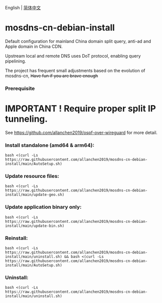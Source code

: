 English | [简体中文](./README_zh-CN.md)
# mosdns-cn-debian-install

Default configuration for mainland China domain split query, anti-ad and Apple domain in China CDN.

Upstream local and remote DNS uses DoT protocol, enabling query pipelining.

The project has frequent small adjustments based on the evolution of mosdns-cn, ~~Have fun if you are brave enough~~

### Prerequisite
# IMPORTANT ! Require proper split IP tunneling. 

See https://github.com/allanchen2019/ospf-over-wireguard for more detail.

### Install standalone (amd64 & arm64):
```
bash <(curl -Ls https://raw.githubusercontent.com/allanchen2019/mosdns-cn-debian-install/main/AutoSetup.sh)
```


### Update resource files:
```
bash <(curl -Ls https://raw.githubusercontent.com/allanchen2019/mosdns-cn-debian-install/main/update-geo.sh)
```

### Update application binary only:
```
bash <(curl -Ls https://raw.githubusercontent.com/allanchen2019/mosdns-cn-debian-install/main/update-bin.sh)
```

### Reinstall:
```
bash <(curl -Ls https://raw.githubusercontent.com/allanchen2019/mosdns-cn-debian-install/main/uninstall.sh) && bash <(curl -Ls https://raw.githubusercontent.com/allanchen2019/mosdns-cn-debian-install/main/AutoSetup.sh)
```

### Uninstall:
```
bash <(curl -Ls https://raw.githubusercontent.com/allanchen2019/mosdns-cn-debian-install/main/uninstall.sh)
```
